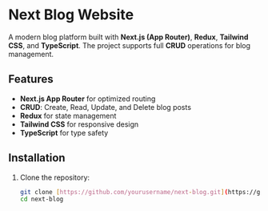 # Next Blog Website

A modern blog platform built with **Next.js (App Router)**, **Redux**, **Tailwind CSS**, and **TypeScript**. The project supports full **CRUD** operations for blog management.

## Features

- **Next.js App Router** for optimized routing
- **CRUD**: Create, Read, Update, and Delete blog posts
- **Redux** for state management
- **Tailwind CSS** for responsive design
- **TypeScript** for type safety

## Installation

1. Clone the repository:
   ```bash
   git clone [https://github.com/yourusername/next-blog.git](https://github.com/AJAmran/next_blog_practice-project.git)
   cd next-blog
